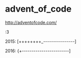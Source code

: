 # advent_of_code
http://adventofcode.com/

:3


2015: [++++++++_----------------]

2016: {+------------------------]
